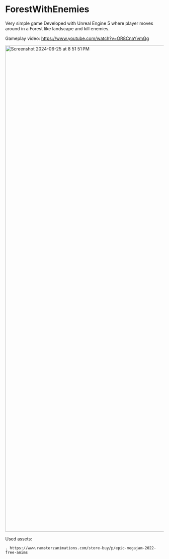 # ForestWithEnemies
Very simple game Developed with Unreal Engine 5 where player moves around in a Forest like landscape and kill enemies.

Gameplay video: https://www.youtube.com/watch?v=OR8CnaYvmGg


<img width="1542" alt="Screenshot 2024-06-25 at 8 51 51 PM" src="https://github.com/sqb-bhatti/ForestWithEnemies/assets/131648217/0e29c9c8-6c42-498e-bd00-af9eebf17a3b">


Used assets:


    . https://www.ramsterzanimations.com/store-buy/p/epic-megajam-2022-free-anims
